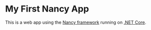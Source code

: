 # My First Nancy App

This is a web app using the [Nancy framework](http://nancyfx.org/) running on [.NET Core](https://www.microsoft.com/net/core).
